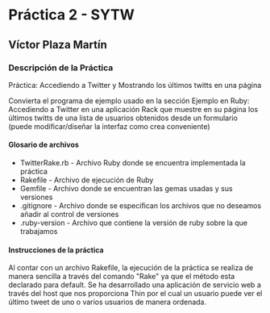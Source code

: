 # Práctica 2 - SYTW

## Víctor Plaza Martín


### Descripción de la Práctica

Práctica: Accediendo a Twitter y Mostrando los últimos twitts en una página

Convierta el programa de ejemplo usado en la sección Ejemplo en Ruby: Accediendo a Twitter en una aplicación Rack que muestre en su página los últimos twitts de una lista de usuarios obtenidos desde un formulario (puede modificar/diseñar la interfaz como crea conveniente) 


#### Glosario de archivos

<ul>
  <li>TwitterRake.rb - Archivo Ruby donde se encuentra implementada la práctica</li>
  <li>Rakefile - Archivo de ejecución de Ruby </li>
  <li>Gemfile - Archivo donde se encuentran las gemas usadas y sus versiones</li>
  <li>.gitignore - Archivo donde se especifican los archivos que no deseamos añadir al control de versiones</li>
  <li>.ruby-version - Archivo que contiene la versión de ruby sobre la que trabajamos</li>
</ul>

#### Instrucciones de la práctica

Al contar con un archivo Rakefile, la ejecución de la práctica se realiza de manera sencilla a través del comando "Rake" ya que el método esta declarado para default. 
Se ha desarrollado una aplicación de servicio web a través del host que nos proporciona Thin por el cual un usuario puede ver el último tweet de uno o varios usuarios de manera ordenada.
